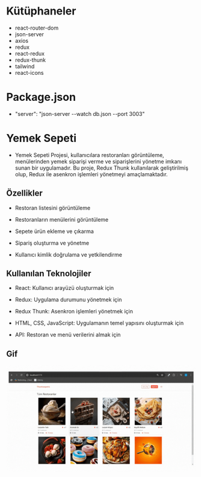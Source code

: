# Kütüphaneler

- react-router-dom
- json-server
- axios
- redux
- react-redux
- redux-thunk
- tailwind
- react-icons

# Package.json

- "server": "json-server --watch db.json --port 3003"

# Yemek Sepeti 

- Yemek Sepeti Projesi, kullanıcılara restoranları görüntüleme, menülerinden yemek siparişi verme ve siparişlerini yönetme imkanı sunan bir uygulamadır. Bu proje, Redux Thunk kullanılarak geliştirilmiş olup, Redux ile asenkron işlemleri yönetmeyi amaçlamaktadır. 

## Özellikler 

- Restoran listesini görüntüleme

- Restoranların menülerini görüntüleme

- Sepete ürün ekleme ve çıkarma

- Sipariş oluşturma ve yönetme

- Kullanıcı kimlik doğrulama ve yetkilendirme

## Kullanılan Teknolojiler

- React: Kullanıcı arayüzü oluşturmak için

- Redux: Uygulama durumunu yönetmek için

- Redux Thunk: Asenkron işlemleri yönetmek için

- HTML, CSS, JavaScript: Uygulamanın temel 
yapısını oluşturmak için

- API: Restoran ve menü verilerini almak için 

## Gif 

<img src="screen.gif" />